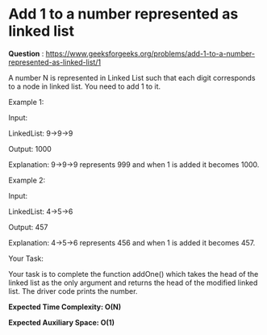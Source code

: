 # Add 1 to a number represented as linked list

**Question** : https://www.geeksforgeeks.org/problems/add-1-to-a-number-represented-as-linked-list/1

A number N is represented in Linked List such that each digit corresponds to a node in linked list. You need to add 1 to it.

Example 1:

Input:


LinkedList: 9->9->9

Output: 1000

Explanation: 9->9->9 represents 999 and when 1 is added it becomes 1000. 

Example 2:

Input:


LinkedList: 4->5->6

Output: 457

Explanation: 4->5->6 represents 456 and when 1 is added it becomes 457. 

Your Task:

Your task is to complete the function addOne() which takes the head of the linked list as the only argument and returns the head of the modified linked list. The driver code prints the number.

**Expected Time Complexity: O(N)**

**Expected Auxiliary Space: O(1)**
